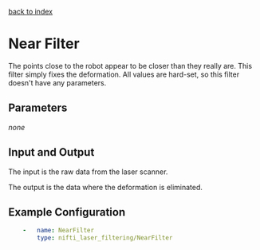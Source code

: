[back to index](index.md)

# Near Filter
The points close to the robot appear to be closer than they really are. This filter simply fixes the deformation. All values are hard-set, so this filter doesn't have any parameters.

## Parameters
*none*

## Input and Output
The input is the raw data from the laser scanner.

The output is the data where the deformation is eliminated.

## Example Configuration
```yaml
    -   name: NearFilter
        type: nifti_laser_filtering/NearFilter
```
